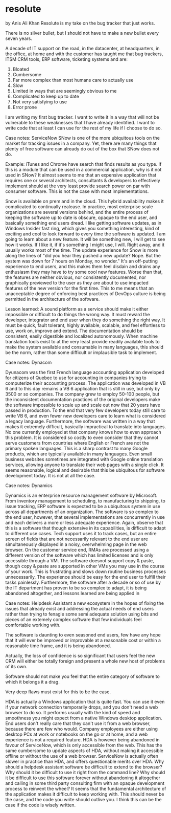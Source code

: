 # resolute
by Anis Ali Khan
Resolute is my take on the bug tracker that just works.

There is no silver bullet, but I should not have to make a new bullet every seven years. 

A decade of IT support on the road, in the datacenter, at headquarters, in the office, at home and with the customer has taught me that bug trackers, ITSM CRM tools, ERP software, ticketing systems and are:

1. Bloated
2. Cumbersome
3. Far more complex than most humans care to actually use
4. Slow
5. Limited in ways that are seemingly obvious to me
6. Complicated to keep up to date
7. Not very satisfying to use
8. Error prone

I am writing my first bug tracker. I want to write it in a way that will not be vulnerable to these weaknesses that I have already identified. I want to write code that at least I can use for the rest of my life if I choose to do so.

Case notes: ServiceNow
SNow is one of the more ubiquitous tools on the market for tracking issues in a company.
Yet, there are many things that plenty of free software can already do out of the box that SNow does not do.

Example: iTunes and Chrome have search that finds results as you type. If this is a module that can be used in a commercial application, why is it not used in SNow?
It almost seems to me that an expensive application that requires one or several architects, consultants & developers to effectively implement should at the very least provide search power on par with consumer software. This is not the case with most implementations.

Snow is available on prem and in the cloud. This hybrid availability makes it complicated to continually realease. In practice, most enterprise scale organizations are several versions behind, and the entire process of keeping the software up to date is obscure, opaque to the end user, and basically something end users dread.
I like getting software updates, as in Windows Insider fast ring, which gives you something interesting, kind of exciting and cool to look forward to every time the software is updated. I am going to learn about a new feature. It will be something new, I will get to see how it works. If I like it, if it's something I might use, I will. Right away, and it usually works most of the time.
The update experience for Snow is more along the lines of "did you hear they pushed a new update? Nope. But the system was down for 7 hours on Monday, no wonder." It's an off-putting experience to end users, and this makes them feel disdain and drains any enthusiasm they may have to try some cool new features.
Worse than that, the features are neither obvious, nor consistently documented, nor graphically previewed to the user as they are about to use impacted features of the new version for the first time.
This to me means that an unacceptable degree of enforcing best practices of DevOps culture is being permitted in the architecture of the software.

Lesson learned:
A sound platform as a service should make it either impossible or difficult to do things the wrong way.
It must reward the developer, integrator and end user when they do something the right way.
It must be quick, fault tolerant, highly available, scalable, and feel effortless to use, work on, improve and extend.
The documentation should be consistent, easily digestible and localized autonomously.
When machine translation tools exist to at the very least provide readily available tools to make the system available and consumable in many languages, this should be the norm, rather than some difficult or implausible task to implement.

Case notes: Dynacom

Dyunacom was the first French language accounting application developed for citizens of Quebec to use for accounting in companies trying to computerize their accounting process. The application was developed in VB 6 and to this day remains a VB 6 application that is still in use, but only by 3500 or so companies. The company grew to employ 50-100 people, but the inconsistent documentation practices of the original developers make the software impossible to scale up and scale out now that 20 years have passed in production. To the end that very few developers today still care to write VB 6, and even fewer new developers care to learn what is considered a legacy language.
Furthermore, the software was written in a way that makes it extremely difficult, basically impractical to translate into languages. No one currently employed at that company knows how to even approach this problem. It is considered so costly to even consider that they cannot serve customers from countries where English or French are not the primary spoken languages.
This is a sharp contrast to many Google products, which are typically available in many languages. Even small business websites sometimes are integrated with Google online translation services, allowing anyone to translate their web pages with a single click.
It seems reasonable, logical and desirable that this be ubiquitous for software development today. It is not at all the case.

Case notes: Dynamics

Dynamics is an enterprise resource management software by Microsoft. From inventory management to scheduling, to manufacturing to shipping, to issue tracking, ERP software is expected to be a ubiquitous system in use across all departments of an organization. The software is so complex to the end user, however, that several implementations are concurrently in use and each delivers a more or less adequate experience. Again, observe that this is a software that though extensive in its capabilities, is difficult to adapt to different use cases. Tech support uses it to track cases, but an entire screen of fields that are not necessarily relevant to the end user are simultaneously displayed in a noisy, overwhelming page in the web browser. On the customer service end, RMAs are processed using a different version of the software which has limited licenses and is only accessible through a VM. The software doesnot support copy & paste, though copy & paste are supported in other VMs you may use in the course of your work. This is frustrating and slows down routine business processes unnecessarily. The experience should be easy for the end user to fulfill their tasks painlessly. Furthermore, the software after a decade or so of use by the IT department has proven to be so complex to adapt, it is being abandoned altogether, and lessons learned are being applied in

Case notes: Helpdesk Assistant
a new ecosystem in the hopes of fixing the issues that already exist and addressing the actual needs of end users rather than trying to fenagle some semi adequate solution using bits and pieces of an extemely complex software that few individuals feel comfortable working with.

The software is daunting to even seasoned end users, few have any hope that it will ever be improved or improvable at a reasonable cost or within a reasonable time frame, and it is being abandoned.

Actually, the loss of confidence is so significant that users feel the new CRM will either be totally foreign and present a whole new host of problems of its own. 

Software should not make you feel that the entire category of software to which it belongs it a drag.

Very deep flaws must exist for this to be the case.

HDA is actually a Windows application that is quite fast. You can use it even if your network connection temporarily drops, and you don't need a web browser to do so. It performs usually with the kind of speed and smoothness you might expect from a native Windows desktop application. End users don't really care that they can't use it from a web browser, because there are few who would. Company employees are either using desktop PCs at work or notebooks on the go or at home, and a web experience is not a required feature.
HDA is however being abandoned in favour of ServiceNow, which is only accessible from the web. This has the same cumbersome to update aspects of HDA, without making it accessible offline or without the use of a web browser. ServiceNow is actually often slower in practice than HDA, and offers questionable merits over HDA.
Why should a helpdesk assistant software be difficult to extend to the browser?
Why should it be difficult to use it right from the command line?
Why should it be difficult to use this software forever without abandoning it altogether and calling in some third party consulting firm with an opaque development process to reinvent the wheel?
It seems that the fundamental architecture of the application makes it difficult to keep working with.
This should never be the case, and the code you write should outlive you.
I think this can be the case if the code is wisely written.
